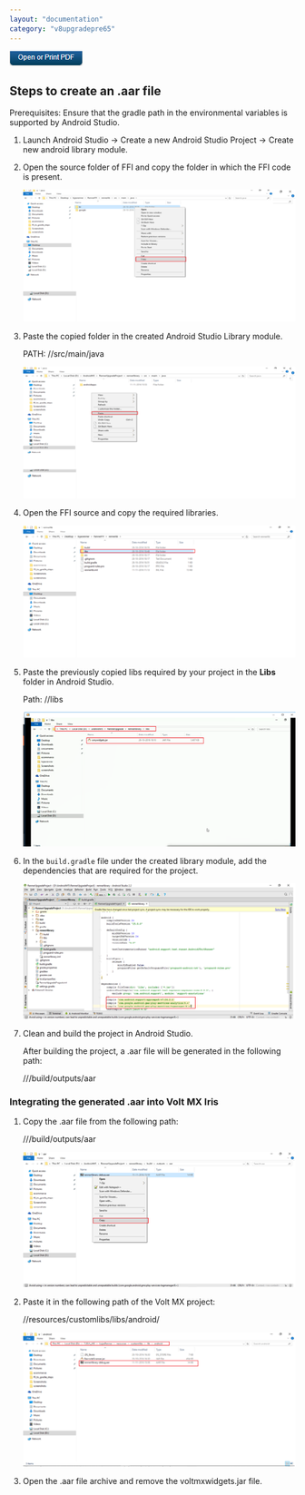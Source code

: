 ```yaml
---
layout: "documentation"
category: "v8upgradepre65"
---
```

                          

[![](../Resources/Images/pdf.png)](http://docs.voltmx.com/voltmxlibrary/beta/v8upgradepre65.pdf "VoltMX Foundry UpgradeHUB Guide")


Steps to create an .aar file
----------------------------

Prerequisites: Ensure that the gradle path in the environmental variables is supported by Android Studio.

1.  Launch Android Studio -> Create a new Android Studio Project -> Create new android library module.

1.  Open the source folder of FFI and copy the folder in which the FFI code is present.
    
    ![](../Resources/Images/MADPUpgradeDoc/Steps_to_create_an_aar_file_601x291.png)
    

1.  Paste the copied folder in the created Android Studio Library module.
    
    PATH: <Android Studio Workspace>/<Project Folder><Library folder Name>/src/main/java 
    
    ![](../Resources/Images/MADPUpgradeDoc/Steps_to_create_an_aar_file_1_601x291.png)
    

1.  Open the FFI source and copy the required libraries.
    
    ![](../Resources/Images/MADPUpgradeDoc/Steps_to_create_an_aar_file_2_601x291.png)
    
2.  Paste the previously copied libs required by your project in the **Libs** folder in Android Studio.
    
    Path: <Android Studio Workspace>/<Project Folder><Library Folder>/libs
    
    ![](../Resources/Images/MADPUpgradeDoc/Steps_to_create_an_aar_file_4.png)
    

1.  In the `build.gradle` file under the created library module, add the dependencies that are required for the project.
    
    ![](../Resources/Images/MADPUpgradeDoc/Steps_to_create_an_aar_file_5.png)
    

1.  Clean and build the project in Android Studio.
    
    After building the project, a .aar file will be generated in the following path:
    
    <Android Workspace>/<Project Folder>/<Library Folder>/build/outputs/aar
    

### Integrating the generated .aar into Volt MX Iris

1.  Copy the .aar file from the following path:
    
    <Android Workspace>/<Project Folder>/<Library Folder>/build/outputs/aar
    
    ![](../Resources/Images/MADPUpgradeDoc/Steps_to_create_an_aar_file_6.png)
    
2.  Paste it in the following path of the Volt MX project:
    
    <VoltMX Iris Workspace>/<Project Folder>/resources/customlibs/libs/android/
    
    ![](../Resources/Images/MADPUpgradeDoc/Steps_to_create_an_aar_file_7_601x297.png)
    
3.  Open the .aar file archive and remove the voltmxwidgets.jar file.

